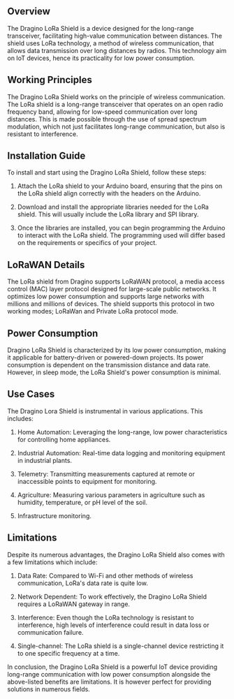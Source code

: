 ## Overview

The Dragino LoRa Shield is a device designed for the long-range transceiver, facilitating high-value communication between distances. The shield uses LoRa technology, a method of wireless communication, that allows data transmission over long distances by radios. This technology aim on IoT devices, hence its practicality for low power consumption.

## Working Principles

The Dragino LoRa Shield works on the principle of wireless communication. The LoRa shield is a long-range transceiver that operates on an open radio frequency band, allowing for low-speed communication over long distances. This is made possible through the use of spread spectrum modulation, which not just facilitates long-range communication, but also is resistant to interference.

## Installation Guide

To install and start using the Dragino LoRa Shield, follow these steps:

1. Attach the LoRa shield to your Arduino board, ensuring that the pins on the LoRa shield align correctly with the headers on the Arduino.

2. Download and install the appropriate libraries needed for the LoRa shield. This will usually include the LoRa library and SPI library.

3. Once the libraries are installed, you can begin programming the Arduino to interact with the LoRa shield. The programming used will differ based on the requirements or specifics of your project.

## LoRaWAN Details

The LoRa shield from Dragino supports LoRaWAN protocol, a media access control (MAC) layer protocol designed for large-scale public networks. It optimizes low power consumption and supports large networks with millions and millions of devices. The shield supports this protocol in two working modes; LoRaWan and Private LoRa protocol mode.

## Power Consumption

Dragino LoRa Shield is characterized by its low power consumption, making it applicable for battery-driven or powered-down projects. Its power consumption is dependent on the transmission distance and data rate. However, in sleep mode, the LoRa Shield's power consumption is minimal. 

## Use Cases

The Dragino Lora Shield is instrumental in various applications. This includes:

1. Home Automation: Leveraging the long-range, low power characteristics for controlling home appliances.

2. Industrial Automation: Real-time data logging and monitoring equipment in industrial plants.

3. Telemetry: Transmitting measurements captured at remote or inaccessible points to equipment for monitoring.

4. Agriculture: Measuring various parameters in agriculture such as humidity, temperature, or pH level of the soil.

5. Infrastructure monitoring.

## Limitations

Despite its numerous advantages, the Dragino LoRa Shield also comes with a few limitations which include:

1. Data Rate: Compared to Wi-Fi and other methods of wireless communication, LoRa's data rate is quite low.

2. Network Dependent: To work effectively, the Dragino LoRa Shield requires a LoRaWAN gateway in range.

3. Interference: Even though the LoRa technology is resistant to interference, high levels of interference could result in data loss or communication failure.

4. Single-channel: The LoRa shield is a single-channel device restricting it to one specific frequency at a time. 

In conclusion, the Dragino LoRa Shield is a powerful IoT device providing long-range communication with low power consumption alongside the above-listed benefits are limitations. It is however perfect for providing solutions in numerous fields.